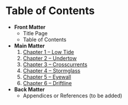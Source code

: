 # Table of Contents

- **Front Matter**
  - Title Page
  - Table of Contents
- **Main Matter**
  1. [Chapter 1 – Low Tide](chapters/chapter1.tex)
  2. [Chapter 2 – Undertow](chapters/chapter2.tex)
  3. [Chapter 3 – Crosscurrents](chapters/chapter3.tex)
  4. [Chapter 4 – Stormglass](chapters/chapter4.tex)
  5. [Chapter 5 – Eyewall](chapters/chapter5.tex)
  6. [Chapter 6 – Driftline](chapters/chapter6.tex)
- **Back Matter**
  - Appendices or References (to be added)

